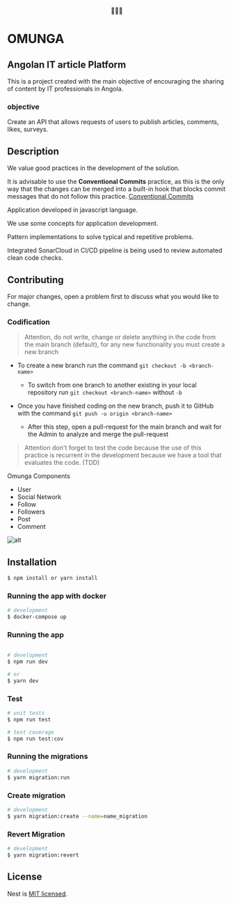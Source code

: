 <p align="center">  
    🧑🏾‍💻
</p>

# OMUNGA
## Angolan IT article Platform

This is a project created with the main objective of encouraging the sharing of content by IT professionals in Angola.

### objective
Create an API that allows requests
of users to publish articles, comments, likes, surveys.

## Description

We value good practices in the development of the solution.

It is advisable to use the **Conventional Commits** practice, as this is the only way that the changes can be merged into a built-in hook that blocks commit messages that do not follow this practice. [Conventional Commits](https://www.conventionalcommits.org/en/v1.0.0/)

Application developed in javascript language.

We use some concepts for application development.

Pattern implementations to solve typical and repetitive problems.

Integrated SonarCloud in CI/CD pipeline is being used to review automated clean code checks.

## Contributing

For major changes, open a problem first to discuss what you would like to change.

### Codification

> Attention, do not write, change or delete anything in the code from the main branch (default), for any new functionality you must create a new branch 

- To create a new branch run the command `git checkout -b <branch-name>`
    - To switch from one branch to another existing in your local repository run `git checkout <branch-name>` without `-b`

- Once you have finished coding on the new branch, push it to GitHub with the command `git push -u origin <branch-name>`
    - After this step, open a pull-request for the main branch and wait for the Admin to analyze and merge the pull-request

> Attention don't forget to test the code because the use of this practice is recurrent in the development because we have a tool that evaluates the code. (TDD)

Omunga Components
- User
- Social Network
- Follow
- Followers
- Post
- Comment

![alt](docs/img/Captura%20de%20ecr%C3%A3%202022-11-09%20113950.png)

## Installation

```bash
$ npm install or yarn install
```

### Running the app with docker
  ```bash
# development
$ docker-compose up
```


### Running the app 

```bash

# development
$ npm run dev

# or
$ yarn dev
```

### Test

```bash
# unit tests
$ npm run test

# test coverage
$ npm run test:cov
```

### Running the migrations
  ```bash
# development
$ yarn migration:run

```

### Create migration
  ```bash
# development
$ yarn migration:create --name=name_migration

```

### Revert Migration
  ```bash
# development
$ yarn migration:revert

```

## License

Nest is [MIT licensed](LICENSE).